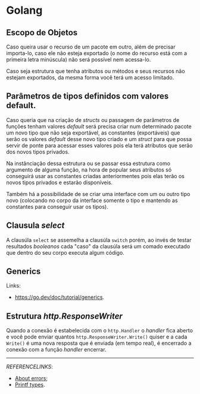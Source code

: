 # Golang

## Escopo de Objetos

Caso queira usar o recurso de um pacote em outro, além de precisar importa-lo, caso ele não esteja exportado (o nome do recurso está com a primeira letra minúscula) não será possível nem acessa-lo.

Caso seja estrutura que tenha atributos ou métodos e seus recursos não estejam exportados, da mesma forma você terá um acesso limitado.

## Parâmetros de tipos definidos com valores default.

Caso queria que na criação de *structs* ou passagem de parâmetros de funções tenham valores *default* será precisa criar num determinado pacote um novo tipo que não seja exportável, as constantes (exportáveis) que serão os valores *default* desse novo tipo criado e um *struct* para que possa servir de ponte para acessar esses valores pois ela terá atributos que serão dos novos tipos privados.

Na instânciação dessa estrutura ou se passar essa estrutura como argumento de alguma função, na hora de popular seus atributos só conseguirá usar as constantes criadas anteriormentes pois elas terão os novos tipos privados e estarão disponíveis.

Também há a possibilidade de se criar uma interface com um ou outro tipo novo (colocando no corpo da interface somente o tipo e mantendo as constantes para conseguir usar os tipos).

## Clausula *select*

A clausúla `select` se assemelha a clausúla `switch` porém, ao invés de testar resultados *booleanos* cada "caso" da clausúla será um comado executado que dentro do seu corpo executa algum código.

## Generics

Links:

- <https://go.dev/doc/tutorial/generics>.

## Estrutura *http.ResponseWriter*

Quando a conexão é estabelecida com o `http.Handler` o *handler* fica aberto e você pode enviar quantos `http.ResponseWriter.Write()` quiser e a cada `Write()` é uma nova resposta que é enviada (em tempo real), é encerrado a conexão com a função *handler* encerrar.

---

_REFERENCELINKS_:

- [About errors](https://earthly.dev/blog/golang-errors/);
- [Printf types](https://yourbasic.org/golang/fmt-printf-reference-cheat-sheet/).
